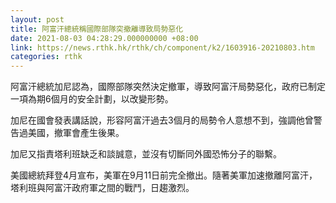 ```yaml
---
layout: post
title: 阿富汗總統稱國際部隊突撤離導致局勢惡化
date: 2021-08-03 04:28:29.000000000 +08:00
link: https://news.rthk.hk/rthk/ch/component/k2/1603916-20210803.htm
categories: rthk
---
```


阿富汗總統加尼認為，國際部隊突然決定撤軍，導致阿富汗局勢惡化，政府已制定一項為期6個月的安全計劃，以改變形勢。

加尼在國會發表講話說，形容阿富汗過去3個月的局勢令人意想不到，強調他曾警告過美國，撤軍會產生後果。

加尼又指責塔利班缺乏和談誠意，並沒有切斷同外國恐怖分子的聯繫。

美國總統拜登4月宣布，美軍在9月11日前完全撤出。隨著美軍加速撤離阿富汗，塔利班與阿富汗政府軍之間的戰鬥，日趨激烈。
